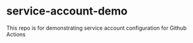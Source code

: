 # service-account-demo

This repo is for demonstrating service account configuration for Github Actions

